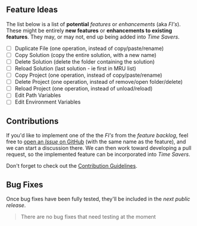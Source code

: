 
## Feature Ideas

The list below is a list of **potential** _features_ or _enhancements_ (aka _FI's_).
These might be entirely **new features** or **enhancements to existing features**.
They may, or may not, end up being added into _Time Savers_.

- [ ] Duplicate File (one operation, instead of copy/paste/rename)
- [ ] Copy Solution (copy the entire solution, with a new name)
- [ ] Delete Solution (delete the folder containing the solution)
- [ ] Reload Solution (last solution - ie first in MRU list)
- [ ] Copy Project (one operation, instead of copy/paste/rename)
- [ ] Delete Project (one operation, instead of remove/open folder/delete)
- [ ] Reload Project (one operation, instead of unload/reload)
- [ ] Edit Path Variables
- [ ] Edit Environment Variables

## Contributions

If you'd like to implement one of the the _FI's_ from the _feature backlog_,
feel free to [open an _Issue_ on GitHub][github-issue-fi] (with the same name as the feature),
and we can start a discussion there. We can then work toward developing a pull request,
so the implemented feature can be incorporated into *Time Savers*.

Don't forget to check out the [Contribution Guidelines][contribution-guidelines].

[clean-hive-and-debug]: https://marketplace.visualstudio.com/items?itemName=JohnMcBride.CleanHiveandDebugforExtensionDevelopers
[github-issue-fi]: https://github.com/luminous-software/time-savers/issues/new?title=&body=&label=enhancement
[contribution-guidelines]: https://github.com/luminous-software/time-savers/blob/master/.github/CONTRIBUTING.md

## Bug Fixes

Once bug fixes have been fully tested, they'll be included in the *next public release*.

>There are no bug fixes that need testing at the moment

<!--[![time-savers MyGet Build Status](https://www.myget.org/BuildSource/Badge/time-savers?identifier=648f86dc-b6fc-47cf-a9a8-06951c0f6418)](https://www.myget.org/)
-->
<!--
## Continuous Integration

The CI build is the build from the continous integration process.
The resultant VSIX file is then uploaded to the [VSIX Gallery][vsix-gallery] for you to download.
![VSTS Status](https://lumiinus.visualstudio.com/_apis/public/build/definitions/c31b2195-e4da-4ad9-a64c-e1712d313703/15/badge)
![(Build status)][appveyor-status]

If both build badges above are green, the latest CI build is ready to be downloaded and installed  to test.
-->

[vsix-gallery]: http://vsixgallery.com/extension/049c7ac5-ba44-4a72-b4ee-7be7fb1b0edd/
[vsts-badge-url]: https://lumiinus.visualstudio.com/_apis/public/build/definitions/c31b2195-e4da-4ad9-a64c-e1712d313703/15/badge
[appveyor-status]: https://ci.appveyor.com/api/projects/status/tsf4rxwtgtcub741?svg=true
[appveyor-url]: https://ci.appveyor.com/project/luminous-software/time-savers
